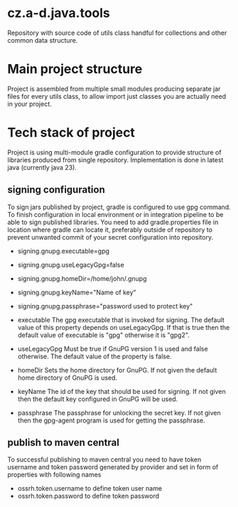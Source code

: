 # cz.a-d.java.tools

Repository with source code of utils class handful for collections and other common data structure.

# Main project structure

Project is assembled from multiple small modules producing separate jar files for every utils class, to allow import
just classes you are actually need in your project.

# Tech stack of project

Project is using multi-module gradle configuration to provide structure of libraries produced from single repository.
Implementation is done in latest java (currently java 23). 

## signing configuration
To sign jars published by project, gradle is configured to use gpg command. To finish configuration in local environment
or in integration pipeline to be able to sign published libraries. You need to add gradle.properties file in location 
where gradle can locate it, preferably outside of repository to prevent unwanted commit of your secret configuration 
into repository. 
- signing.gnupg.executable=gpg
- signing.gnupg.useLegacyGpg=false
- signing.gnupg.homeDir=/home/john/.gnupg
- signing.gnupg.keyName="Name of key"
- signing.gnupg.passphrase="password used to protect key"

- executable The gpg executable that is invoked for signing. The default value of this property depends on useLegacyGpg. 
If that is true then the default value of executable is "gpg" otherwise it is "gpg2".
- useLegacyGpg Must be true if GnuPG version 1 is used and false otherwise. The default value of the property is false.
- homeDir Sets the home directory for GnuPG. If not given the default home directory of GnuPG is used.
- keyName The id of the key that should be used for signing. If not given then the default key configured in GnuPG will
be used.
- passphrase The passphrase for unlocking the secret key. If not given then the gpg-agent program is used for getting
the passphrase.

## publish to maven central

To successful publishing to maven central you need to have token username and token password generated by provider and 
set in form of properties with following names 
- ossrh.token.username to define token user name
- ossrh.token.password to define token password 
